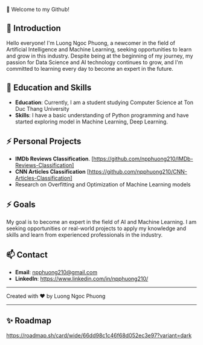 <!---
npphuong210/npphuong210 is a ✨ special ✨ repository because its `README.md` (this file) appears on your GitHub profile.
You can click the Preview link to take a look at your changes.
--->
👋 Welcome to my Github!

## 💞️ Introduction
Hello everyone! I'm Luong Ngoc Phuong, a newcomer in the field of Artificial Intelligence and Machine Learning, seeking opportunities to learn and grow in this industry. Despite being at the beginning of my journey, my passion for Data Science and AI technology continues to grow, and I'm committed to learning every day to become an expert in the future.

## 🌱 Education and Skills
- **Education**: Currently, I am a student studying Computer Science at Ton Duc Thang University
- **Skills**: I have a basic understanding of Python programming and have started exploring model in Machine Learning, Deep Learning.

## ⚡ Personal Projects
- **IMDb Reviews Classification**. [https://github.com/npphuong210/IMDb-Reviews-Classification]
- **CNN Articles Classification** [https://github.com/npphuong210/CNN-Articles-Classification]
- Research on Overfitting and Optimization of Machine Learning models

## ⚡ Goals
My goal is to become an expert in the field of AI and Machine Learning. I am seeking opportunities or real-world projects to apply my knowledge and skills and learn from experienced professionals in the industry.

## 📫 Contact
- **Email**: npphuong210@gmail.com
- **LinkedIn**: https://www.linkedin.com/in/npphuong210/

---

Created with ❤️ by Luong Ngoc Phuong

---

## ✨ Roadmap
https://roadmap.sh/card/wide/66dd98c1c46f68d052ec3e97?variant=dark
